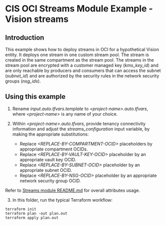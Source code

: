 # CIS OCI Streams Module Example - Vision streams

## Introduction

This example shows how to deploy streams in OCI for a hypothetical Vision entity. It deploys one stream in one custom stream pool. The stream is created in the same compartment as the stream pool. The streams in the stream pool are encrypted with a customer managed key (*kms_key_id*) and are only reachable by producers and consumers that can access the subnet (*subnet_id*) and are authorized by the security rules in the network security groups (*nsg_ids*).

## Using this example
1. Rename *input.auto.tfvars.template* to *\<project-name\>.auto.tfvars*, where *\<project-name\>* is any name of your choice.

2. Within *\<project-name\>.auto.tfvars*, provide tenancy connectivity information and adjust the *streams_configuration* input variable, by making the appropriate substitutions:
   - Replace *\<REPLACE-BY-COMPARTMENT-OCID\>* placeholders by appropriate compartment OCIDs.
   - Replace *\<REPLACE-BY-VAULT-KEY-OCID\>* placeholder by an appropriate vault key OCID.
   - Replace *\<REPLACE-BY-SUBNET-OCID\>* placeholder by an appropriate subnet OCID.
   - Replace *\<REPLACE-BY-NSG-OCID\>* placeholder by an appropriate network security group OCID.

Refer to [Streams module README.md](../../README.md) for overall attributes usage.

3. In this folder, run the typical Terraform workflow:
```
terraform init
terraform plan -out plan.out
terraform apply plan.out
```
